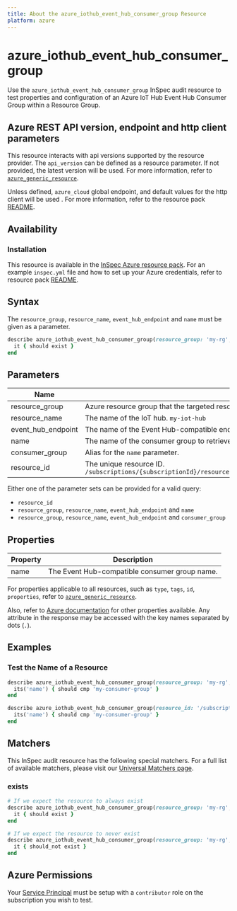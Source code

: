 ```yaml
---
title: About the azure_iothub_event_hub_consumer_group Resource
platform: azure
---
```


# azure_iothub_event_hub_consumer_group

Use the `azure_iothub_event_hub_consumer_group` InSpec audit resource to test properties and configuration of an Azure IoT Hub Event Hub Consumer Group within a Resource Group.

## Azure REST API version, endpoint and http client parameters

This resource interacts with api versions supported by the resource provider.
The `api_version` can be defined as a resource parameter.
If not provided, the latest version will be used.
For more information, refer to [`azure_generic_resource`](azure_generic_resource.md).

Unless defined, `azure_cloud` global endpoint, and default values for the http client will be used .
For more information, refer to the resource pack [README](../../README.md). 

## Availability

### Installation

This resource is available in the [InSpec Azure resource pack](https://github.com/inspec/inspec-azure). 
For an example `inspec.yml` file and how to set up your Azure credentials, refer to resource pack [README](../../README.md#Service-Principal).

## Syntax

The `resource_group`, `resource_name`, `event_hub_endpoint` and `name` must be given as a parameter.
```ruby
describe azure_iothub_event_hub_consumer_group(resource_group: 'my-rg', resource_name: 'my-iot-hub', event_hub_endpoint: 'myeventhub', name: 'my-consumer-group') do
  it { should exist }
end
```
## Parameters

| Name                           | Description                                                                          |
|--------------------------------|--------------------------------------------------------------------------------------|
| resource_group                 | Azure resource group that the targeted resource resides in. `MyResourceGroup`        |
| resource_name                  | The name of the IoT hub. `my-iot-hub`                                                |
| event_hub_endpoint             | The name of the Event Hub-compatible endpoint in the IoT hub. `eventHubEndpointName` |
| name                           | The name of the consumer group to retrieve. `my-consumer-group`                      |
| consumer_group                 | Alias for the `name` parameter.                                                      |
| resource_id                    | The unique resource ID. `/subscriptions/{subscriptionId}/resourceGroups/{resourceGroupName}/providers/Microsoft.Devices/IotHubs/{resourceName}/eventHubEndpoints/{eventHubEndpointName}/ConsumerGroups/{name}` |

Either one of the parameter sets can be provided for a valid query:
- `resource_id`
- `resource_group`, `resource_name`, `event_hub_endpoint` and `name`
- `resource_group`, `resource_name`, `event_hub_endpoint` and `consumer_group`

## Properties

| Property          | Description |
|-------------------|-------------|
| name              | The Event Hub-compatible consumer group name. |

For properties applicable to all resources, such as `type`, `tags`, `id`, `properties`, refer to [`azure_generic_resource`](azure_generic_resource.md#properties).

Also, refer to [Azure documentation](https://docs.microsoft.com/en-us/rest/api/iothub/iothubresource/geteventhubconsumergroup#eventhubconsumergroupinfo) for other properties available. 
Any attribute in the response may be accessed with the key names separated by dots (`.`).

## Examples

### Test the Name of a Resource
```ruby
describe azure_iothub_event_hub_consumer_group(resource_group: 'my-rg', resource_name: 'my-iot-hub', event_hub_endpoint: 'myeventhub', name: 'my-consumer-group') do
  its('name') { should cmp 'my-consumer-group' }
end
```
```ruby
describe azure_iothub_event_hub_consumer_group(resource_id: '/subscriptions/{subscriptionId}/resourceGroups/{resourceGroupName}/providers/Microsoft.Devices/IotHubs/{resourceName}/eventHubEndpoints/{eventHubEndpointName}/ConsumerGroups/{name}') do
  its('name') { should cmp 'my-consumer-group' }
end
```
## Matchers

This InSpec audit resource has the following special matchers. For a full list of available matchers, please visit our [Universal Matchers page](https://docs.chef.io/inspec/matchers/).

### exists
```ruby
# If we expect the resource to always exist
describe azure_iothub_event_hub_consumer_group(resource_group: 'my-rg', resource_name: 'my-iot-hub', event_hub_endpoint: 'myeventhub', name: 'my-consumer-group') do
  it { should exist }
end

# If we expect the resource to never exist
describe azure_iothub_event_hub_consumer_group(resource_group: 'my-rg', resource_name: 'my-iot-hub', event_hub_endpoint: 'myeventhub', name: 'my-consumer-group') do
  it { should_not exist }
end
```
## Azure Permissions

Your [Service Principal](https://docs.microsoft.com/en-us/azure/azure-resource-manager/resource-group-create-service-principal-portal) must be setup with a `contributor` role on the subscription you wish to test.
